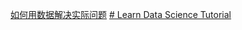 [如何用数据解决实际问题](https://weread.qq.com/web/reader/a0f329e071600c1ca0fd5a3)
[# Learn Data Science Tutorial](https://www.youtube.com/watch?v=ua-CiDNNj30&list=PLWKjhJtqVAblQe2CCWqV4Zy3LY01Z8aF1)